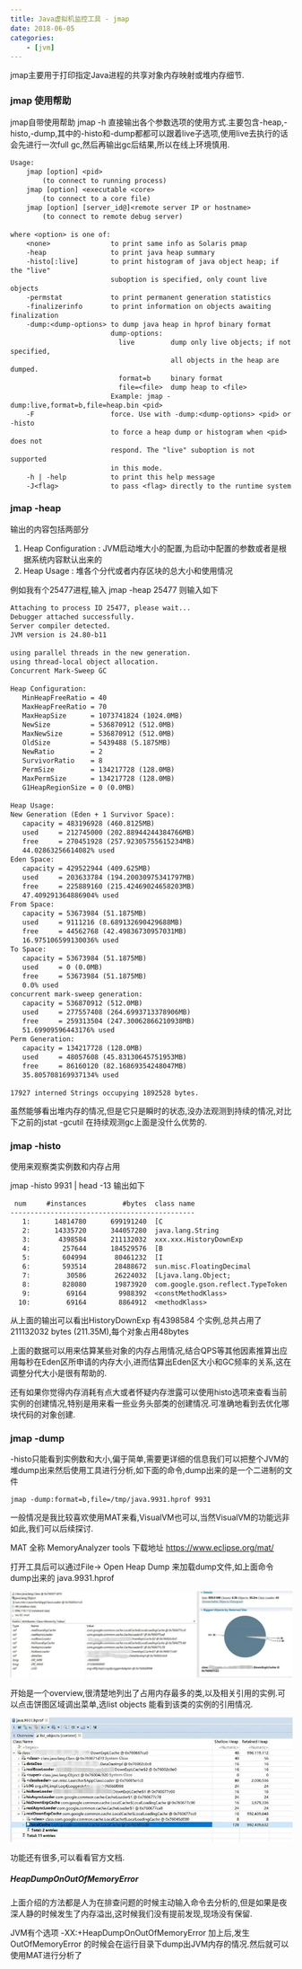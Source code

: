 ```yaml
---
title: Java虚拟机监控工具 - jmap
date: 2018-06-05
categories:
	- [jvm]
---
```


jmap主要用于打印指定Java进程的共享对象内存映射或堆内存细节.

<!--more-->

### jmap 使用帮助

jmap自带使用帮助 jmap -h 直接输出各个参数选项的使用方式.主要包含-heap,-histo,-dump,其中的-histo和-dump都都可以跟着live子选项,使用live去执行的话会先进行一次full gc,然后再输出gc后结果,所以在线上环境慎用.

```
Usage:
    jmap [option] <pid>
        (to connect to running process)
    jmap [option] <executable <core>
        (to connect to a core file)
    jmap [option] [server_id@]<remote server IP or hostname>
        (to connect to remote debug server)

where <option> is one of:
    <none>               to print same info as Solaris pmap
    -heap                to print java heap summary
    -histo[:live]        to print histogram of java object heap; if the "live"
                         suboption is specified, only count live objects
    -permstat            to print permanent generation statistics
    -finalizerinfo       to print information on objects awaiting finalization
    -dump:<dump-options> to dump java heap in hprof binary format
                         dump-options:
                           live         dump only live objects; if not specified,
                                        all objects in the heap are dumped.
                           format=b     binary format
                           file=<file>  dump heap to <file>
                         Example: jmap -dump:live,format=b,file=heap.bin <pid>
    -F                   force. Use with -dump:<dump-options> <pid> or -histo
                         to force a heap dump or histogram when <pid> does not
                         respond. The "live" suboption is not supported
                         in this mode.
    -h | -help           to print this help message
    -J<flag>             to pass <flag> directly to the runtime system
```


### jmap -heap

输出的内容包括两部分
1. Heap Configuration : JVM启动堆大小的配置,为启动中配置的参数或者是根据系统内容默认出来的
2. Heap Usage : 堆各个分代或者内存区块的总大小和使用情况

例如我有个25477进程,输入 jmap -heap 25477 则输入如下 

```
Attaching to process ID 25477, please wait...
Debugger attached successfully.
Server compiler detected.
JVM version is 24.80-b11

using parallel threads in the new generation.
using thread-local object allocation.
Concurrent Mark-Sweep GC

Heap Configuration:
   MinHeapFreeRatio = 40
   MaxHeapFreeRatio = 70
   MaxHeapSize      = 1073741824 (1024.0MB)
   NewSize          = 536870912 (512.0MB)
   MaxNewSize       = 536870912 (512.0MB)
   OldSize          = 5439488 (5.1875MB)
   NewRatio         = 2
   SurvivorRatio    = 8
   PermSize         = 134217728 (128.0MB)
   MaxPermSize      = 134217728 (128.0MB)
   G1HeapRegionSize = 0 (0.0MB)

Heap Usage:
New Generation (Eden + 1 Survivor Space):
   capacity = 483196928 (460.8125MB)
   used     = 212745000 (202.88944244384766MB)
   free     = 270451928 (257.92305755615234MB)
   44.02863256614082% used
Eden Space:
   capacity = 429522944 (409.625MB)
   used     = 203633784 (194.20030975341797MB)
   free     = 225889160 (215.42469024658203MB)
   47.409291364886904% used
From Space:
   capacity = 53673984 (51.1875MB)
   used     = 9111216 (8.689132690429688MB)
   free     = 44562768 (42.49836730957031MB)
   16.975106599130036% used
To Space:
   capacity = 53673984 (51.1875MB)
   used     = 0 (0.0MB)
   free     = 53673984 (51.1875MB)
   0.0% used
concurrent mark-sweep generation:
   capacity = 536870912 (512.0MB)
   used     = 277557408 (264.6993713378906MB)
   free     = 259313504 (247.30062866210938MB)
   51.69909596443176% used
Perm Generation:
   capacity = 134217728 (128.0MB)
   used     = 48057608 (45.83130645751953MB)
   free     = 86160120 (82.16869354248047MB)
   35.805708169937134% used

17927 interned Strings occupying 1892528 bytes.
```

虽然能够看出堆内存的情况,但是它只是瞬时的状态,没办法观测到持续的情况,对比下之前的jstat -gcutil 在持续观测gc上面是没什么优势的.


### jmap -histo

使用来观察类实例数和内存占用

jmap -histo 9931 | head -13 输出如下

```
 num     #instances         #bytes  class name
----------------------------------------------
   1:      14814780      699191240  [C
   2:      14335720      344057280  java.lang.String
   3:       4398584      211132032  xxx.xxx.HistoryDownExp
   4:        257644      184529576  [B
   5:        604994       80461232  [I
   6:        593514       28488672  sun.misc.FloatingDecimal
   7:         30586       26224032  [Ljava.lang.Object;
   8:        828080       19873920  com.google.gson.reflect.TypeToken
   9:         69164        9988392  <constMethodKlass>
  10:         69164        8864912  <methodKlass>
```

从上面的输出可以看出HistoryDownExp 有4398584 个实例,总共占用了211132032 bytes (211.35M),每个对象占用48bytes

上面的数据可以用来估算某些对象的内存占用情况,结合QPS等其他因素推算出应用每秒在Eden区所申请的内存大小,进而估算出Eden区大小和GC频率的关系,这在调整分代大小是很有帮助的.

还有如果你觉得内存消耗有点大或者怀疑内存泄露可以使用histo选项来查看当前实例的创建情况,特别是用来看一些业务头部类的创建情况.可准确地看到去优化哪块代码的对象创建.

### jmap -dump

-histo只能看到实例数和大小,偏于简单,需要更详细的信息我们可以把整个JVM的堆dump出来然后使用工具进行分析,如下面的命令,dump出来的是一个二进制的文件

```
jmap -dump:format=b,file=/tmp/java.9931.hprof 9931
```

一般情况是我比较喜欢使用MAT来看,VisualVM也可以,当然VisualVM的功能远非如此,我们可以后续探讨.


MAT 全称 MemoryAnalyzer tools 下载地址 https://www.eclipse.org/mat/

打开工具后可以通过File-> Open Heap Dump 来加载dump文件,如上面命令dump出来的 java.9931.hprof

![image](jmap\mat.jpg)

开始是一个overview,很清楚地列出了占用内存最多的类,以及相关引用的实例.可以点击饼图区域调出菜单,选list objects 能看到该类的实例的引用情况.

![image](jmap\mat_list_object.jpg)

功能还有很多,可以看看官方文档.

##### HeapDumpOnOutOfMemoryError

上面介绍的方法都是人为在排查问题的时候主动输入命令去分析的,但是如果是夜深人静的时候发生了内存溢出,这时候我们没有提前发现,现场没有保留.

JVM有个选项 -XX:+HeapDumpOnOutOfMemoryError 加上后,发生 OutOfMemoryError 的时候会在运行目录下dump出JVM内存的情况.然后就可以使用MAT进行分析了
